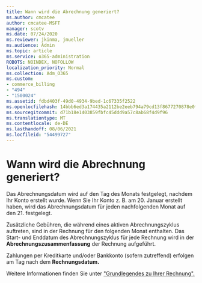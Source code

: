 ```yaml
---
title: Wann wird die Abrechnung generiert?
ms.author: cmcatee
author: cmcatee-MSFT
manager: scotv
ms.date: 07/24/2020
ms.reviewer: jkinma, jmueller
ms.audience: Admin
ms.topic: article
ms.service: o365-administration
ROBOTS: NOINDEX, NOFOLLOW
localization_priority: Normal
ms.collection: Adm_O365
ms.custom:
- commerce_billing
- "494"
- "1500024"
ms.assetid: fdbd403f-49d0-4934-9bed-1c67335f2522
ms.openlocfilehash: 14bbb6ed3a174435a2112be2eeb794a79cd13f8677270878e0fc5036509c8e08
ms.sourcegitcommit: d71b18e1403859fbfc45ddd9a57c8ab68f4d9f96
ms.translationtype: MT
ms.contentlocale: de-DE
ms.lasthandoff: 08/06/2021
ms.locfileid: "54499727"
---
```

# <a name="when-is-the-billing-statement-generated"></a>Wann wird die Abrechnung generiert?

Das Abrechnungsdatum wird auf den Tag des Monats festgelegt, nachdem Ihr Konto erstellt wurde. Wenn Sie Ihr Konto z. B. am 20. Januar erstellt haben, wird das Abrechnungsdatum für jeden nachfolgenden Monat auf den 21. festgelegt.

Zusätzliche Gebühren, die während eines aktiven Abrechnungszyklus auftreten, sind in der Rechnung für den folgenden Monat enthalten. Das Start- und Enddatum des Abrechnungszyklus für jede Rechnung wird in der **Abrechnungszusammenfassung** der Rechnung aufgeführt.

Zahlungen per Kreditkarte und/oder Bankkonto (sofern zutreffend) erfolgen am Tag nach dem **Rechnungsdatum.**
  
Weitere Informationen finden Sie unter ["Grundlegendes zu Ihrer Rechnung".](/microsoft-365/commerce/billing-and-payments/understand-your-invoice2)